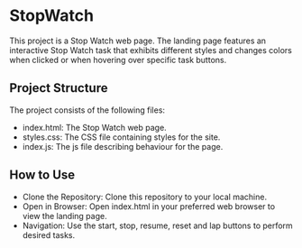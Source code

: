 # StopWatch

This project is a Stop Watch web page. The landing page features an interactive Stop Watch task that exhibits different styles and changes colors when clicked or when hovering over specific task buttons.

## Project Structure
The project consists of the following files:

- index.html: The Stop Watch web page.
- styles.css: The CSS file containing styles for the site.
- index.js: The js file describing behaviour for the page.


## How to Use
- Clone the Repository: Clone this repository to your local machine.
- Open in Browser: Open index.html in your preferred web browser to view the landing page.
- Navigation: Use the start, stop, resume, reset and lap buttons to perform desired tasks. 
